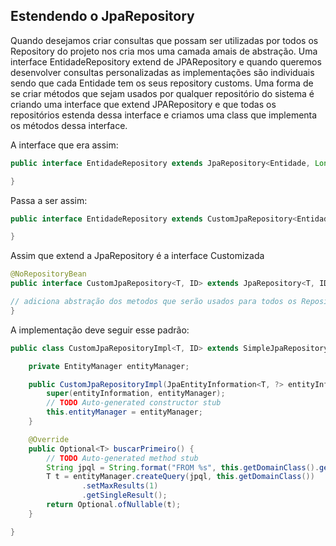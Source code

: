## Estendendo o JpaRepository

Quando desejamos criar consultas que possam ser utilizadas por todos os 
Repository do projeto nos cria mos uma camada amais de abstração.
 Uma interface EntidadeRepository extend de JPARepository e quando queremos
desenvolver consultas personalizadas as implementações são individuais sendo
que cada Entidade tem os seus repository customs.
 Uma forma de se criar métodos que sejam usados por qualquer repositório
do sistema é criando uma interface que extend JPARepository e que todas 
os repositórios estenda dessa interface e criamos uma class que implementa 
os métodos dessa interface.


A interface que era assim:
~~~ java
public interface EntidadeRepository extends JpaRepository<Entidade, Long>{

}
~~~

Passa a ser assim:
~~~ java
public interface EntidadeRepository extends CustomJpaRepository<Entidade, Long>{

}
~~~

Assim que extend a JpaRepository é a interface Customizada
~~~ java
@NoRepositoryBean
public interface CustomJpaRepository<T, ID> extends JpaRepository<T, ID>{

// adiciona abstração dos metodos que serão usados para todos os Repository
}
~~~

A implementação deve seguir esse padrão:
~~~ java
public class CustomJpaRepositoryImpl<T, ID> extends SimpleJpaRepository<T, ID> implements CustomJpaRepository<T, ID> {

    private EntityManager entityManager;

    public CustomJpaRepositoryImpl(JpaEntityInformation<T, ?> entityInformation, EntityManager entityManager) {
        super(entityInformation, entityManager);
        // TODO Auto-generated constructor stub
        this.entityManager = entityManager;
    }

    @Override
    public Optional<T> buscarPrimeiro() {
        // TODO Auto-generated method stub
        String jpql = String.format("FROM %s", this.getDomainClass().getName());
        T t = entityManager.createQuery(jpql, this.getDomainClass())
                .setMaxResults(1)
                .getSingleResult();
        return Optional.ofNullable(t);
    }

}
~~~